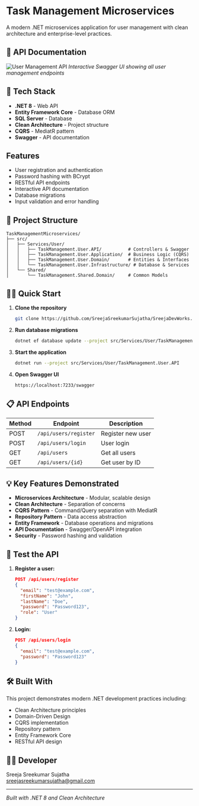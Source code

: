 ﻿# Task Management Microservices

A modern .NET microservices application for user management with clean architecture and enterprise-level practices.

## 📸 API Documentation

![User Management API](swagger-ui.png)
*Interactive Swagger UI showing all user management endpoints*

## 🔧 Tech Stack

- **.NET 8** - Web API
- **Entity Framework Core** - Database ORM
- **SQL Server** - Database
- **Clean Architecture** - Project structure
- **CQRS** - MediatR pattern
- **Swagger** - API documentation

##  Features

- User registration and authentication
- Password hashing with BCrypt
- RESTful API endpoints
- Interactive API documentation
- Database migrations
- Input validation and error handling

## 📁 Project Structure

```
TaskManagementMicroservices/
├── src/
│   ├── Services/User/
│   │   ├── TaskManagement.User.API/          # Controllers & Swagger
│   │   ├── TaskManagement.User.Application/  # Business Logic (CQRS)
│   │   ├── TaskManagement.User.Domain/       # Entities & Interfaces
│   │   └── TaskManagement.User.Infrastructure/ # Database & Services
│   └── Shared/
│       └── TaskManagement.Shared.Domain/     # Common Models
```

## 🏃‍♂️ Quick Start

1. **Clone the repository**
   ```bash
   git clone https://github.com/SreejaSreekumarSujatha/SreejaDevWorks.git
   ```

2. **Run database migrations**
   ```bash
   dotnet ef database update --project src/Services/User/TaskManagement.User.Infrastructure --startup-project src/Services/User/TaskManagement.User.API
   ```

3. **Start the application**
   ```bash
   dotnet run --project src/Services/User/TaskManagement.User.API
   ```

4. **Open Swagger UI**
   ```
   https://localhost:7233/swagger
   ```

## 📋 API Endpoints

| Method | Endpoint | Description |
|--------|----------|-------------|
| POST | `/api/users/register` | Register new user |
| POST | `/api/users/login` | User login |
| GET | `/api/users` | Get all users |
| GET | `/api/users/{id}` | Get user by ID |

## 💡 Key Features Demonstrated

- **Microservices Architecture** - Modular, scalable design
- **Clean Architecture** - Separation of concerns
- **CQRS Pattern** - Command/Query separation with MediatR
- **Repository Pattern** - Data access abstraction
- **Entity Framework** - Database operations and migrations
- **API Documentation** - Swagger/OpenAPI integration
- **Security** - Password hashing and validation

## 🧪 Test the API

1. **Register a user:**
   ```json
   POST /api/users/register
   {
     "email": "test@example.com",
     "firstName": "John",
     "lastName": "Doe",
     "password": "Password123",
     "role": "User"
   }
   ```

2. **Login:**
   ```json
   POST /api/users/login
   {
     "email": "test@example.com",
     "password": "Password123"
   }
   ```

## 🛠️ Built With

This project demonstrates modern .NET development practices including:
- Clean Architecture principles
- Domain-Driven Design
- CQRS implementation
- Repository pattern
- Entity Framework Core
- RESTful API design

## 👨‍💻 Developer

Sreeja Sreekumar Sujatha  
sreejasreekumarsujatha@gmail.com

---

*Built with .NET 8 and Clean Architecture*
